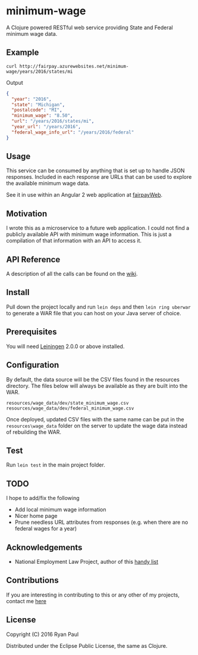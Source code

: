 # minimum-wage

A Clojure powered RESTful web service providing State and Federal minimum wage data.

## Example

```
curl http://fairpay.azurewebsites.net/minimum-wage/years/2016/states/mi
```

Output

```JSON
{
  "year": "2016",
  "state": "Michigan",
  "postalcode": "MI",
  "minimum_wage": "8.50",
  "url": "/years/2016/states/mi",
  "year_url": "/years/2016",
  "federal_wage_info_url": "/years/2016/federal"
}
```

## Usage

This service can be consumed by anything that is set up to handle JSON responses. Included in each response are URLs that can be used to explore the available minimum wage data. 

See it in use within an Angular 2 web application at [fairpayWeb](https://github.com/ryanquincypaul/fairpayWeb).

## Motivation

I wrote this as a microservice to a future web application. I could not find a publicly available API with minimum wage information. This is just a compilation of that information with an API to access it. 

## API Reference

A description of all the calls can be found on the [wiki](https://github.com/ryanquincypaul/minimum-wage/wiki).

## Install

Pull down the project locally and run `lein deps` and then `lein ring uberwar` to generate a WAR file that you can host on your Java server of choice.

## Prerequisites

You will need [Leiningen][] 2.0.0 or above installed.

[leiningen]: https://github.com/technomancy/leiningen

## Configuration

By default, the data source will be the CSV files found in the resources directory. The files below will always be available as they are built into the WAR.
```
resources/wage_data/dev/state_minimum_wage.csv
resources/wage_data/dev/federal_minimum_wage.csv
```

Once deployed, updated CSV files with the same name can be put in the `resources\wage_data` folder on the server to update the wage data instead of rebuilding the WAR.

## Test

Run `lein test` in the main project folder.

## TODO

I hope to add/fix the following
* Add local minimum wage information
* Nicer home page
* Prune needless URL attributes from responses (e.g. when there are no federal wages for a year)

## Acknowledgements

* National Employment Law Project, author of this [handy list](http://www.raisetheminimumwage.com/pages/minimum-wage-state)

## Contributions

If you are interesting in contributing to this or any other of my projects, contact me [here](mailto:ryan.quincy.paul@gmail.com)

## License

Copyright (C) 2016 Ryan Paul

Distributed under the Eclipse Public License, the same as Clojure.
